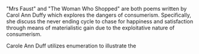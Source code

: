 
"Mrs Faust" and "The Woman Who Shopped" are both poems written by Carol Ann Duffy which explores the dangers of consumerism. Specifically, she discuss the never ending cycle to chase for happiness and satisfaction through means of materialistic gain due to the exploitative nature of consumerism. 

Carole Ann Duff utilizes enumeration to illustrate the 
